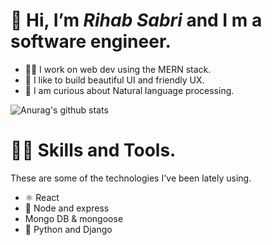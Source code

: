  # 👋 Hi, I’m <i><b>Rihab Sabri </b></i> and I m a software engineer.
- 👩‍💼 I work on web dev using the MERN stack.
- 🌟 I like to build beautiful UI and friendly UX.
- :eyes:  I am curious about Natural language processing.

<!---
RihabSabri/RihabSabri is a ✨ special ✨ repository because its `README.md` (this file) appears on your GitHub profile.
You can click the Preview link to take a look at your changes.
--->
![Anurag's github stats](https://github-readme-stats.vercel.app/api?username=RihabSabri)

# 👩‍💻 Skills and Tools.
These are some of the technologies I've been lately using.

- ⚛️ React 
- 💚  Node and express 
- Mongo DB & mongoose
- 🐍 Python and Django





